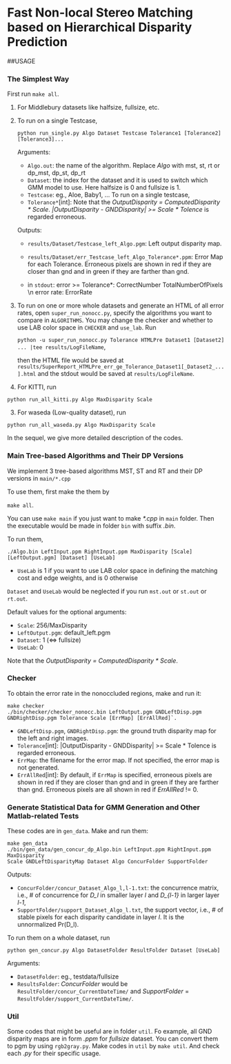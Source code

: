 # Fast Non-local Stereo Matching based on Hierarchical Disparity Prediction

##USAGE

### The Simplest Way
First run `make all`.

1. For Middlebury datasets like halfsize, fullsize, etc.
  1. To run on a single Testcase,

      `python run_single.py Algo Dataset Testcase Tolerance1 [Tolerance2] [Tolerance3]...`

      Arguments:
      - `Algo.out`: the name of the algorithm. Replace *Algo* with mst, st, rt or
  dp\_mst, dp\_st, dp\_rt
      - `Dataset`: the index for the dataset and it is used to switch which GMM
model to use. Here halfsize is 0 and fullsize is 1. 
      - `Testcase`: eg., Aloe, Baby1, ...
To run on a single testcase,
      - `Tolerance*`[int]: Note that the *OutputDisparity = ComputedDisparity \*
        Scale*. *|OutputDisparity - GNDDisparity| >= Scale \* Tolence* is regarded erroneous.

      Outputs:
      - `results/Dataset/Testcase_left_Algo.pgm`: Left output disparity map.
      - `results/Dataset/err_Testcase_left_Algo_Tolerance*.ppm`: Error Map for
        each Tolerance. Erroneous pixels are shown in red if they are closer 
        than gnd and in green if they are farther than gnd.

      - in `stdout`: error >= Tolerance*: CorrectNumber TotalNumberOfPixels \n
        error rate: ErrorRate 
  2. To run on one or more  whole datasets and generate an HTML of all error rates, 
    open `super_run_nonocc.py`, specify the algorithms you want to compare 
    in `ALGORITHMS`. You may change the checker and whether to use LAB color
    space in `CHECKER` and `use_lab`. Run

      `python -u super_run_nonocc.py Tolerance HTMLPre Dataset1 [Dataset2] ... |tee results/LogFileName`,
  
      then the HTML file would be saved at
        `results/SuperReport_HTMLPre_err_ge_Tolerance_Dataset1[_Dataset2_...].html` and the stdout would be saved at
        `results/LogFileName`.
2. For KITTI, run

`python run_all_kitti.py Algo MaxDisparity Scale`

3. For waseda (Low-quality dataset), run

`python run_all_waseda.py Algo MaxDisparity Scale`

In the sequel, we give more detailed description of the codes.

### Main Tree-based Algorithms and Their DP Versions 

We implement 3 tree-based algorithms MST, ST and RT and their DP versions in
`main/*.cpp`


To use them, first make the them by

`make all`.

You can use `make main` if you just want to make *\*.cpp* in `main` folder.
Then the executable would be made in folder `bin` with suffix *.bin*.


To run them, 

`./Algo.bin LeftInput.ppm RightInput.ppm MaxDisparity [Scale] [LeftOutput.pgm]
[Dataset] [UseLab]`

- `UseLab` is 1 if you want to use LAB color space in defining the matching cost and
edge weights, and is 0 otherwise

`Dataset` and `UseLab` would be neglected if you run `mst.out` or `st.out` or
`rt.out`.

Default values for the optional arguments:

- `Scale`: 256/MaxDisparity
- `LeftOutput.pgm`: default\_left.pgm
- `Dataset`: 1 (<=> fullsize)
- `UseLab`: 0

Note that the *OutputDisparity = ComputedDisparity \* Scale*.


### Checker
To obtain the error rate in the nonoccluded regions, make and run it:

```
make checker
./bin/checker/checker_nonocc.bin LeftOutput.pgm GNDLeftDisp.pgm
GNDRightDisp.pgm Tolerance Scale [ErrMap] [ErrAllRed]`.
```

- `GNDLeftDisp.pgm`, `GNDRightDisp.pgm`: the ground truth disparity map for the left and right images.
- `Tolerance`[int]: |OutputDisparity - GNDDisparity| >= Scale \* Tolence is regarded erroneous.
- `ErrMap`: the filename for the error map. If not specified, the error map is
  not generated.
- `ErrAllRed`[int]: By default, if `ErrMap` is specified, erroneous pixels are shown
  in red if they are closer than gnd and in green if they are farther than gnd.
  Erroneous pixels are all shown in red if *ErrAllRed* != 0.



### Generate Statistical Data for GMM Generation and Other Matlab-related Tests
These codes are in `gen_data`. Make and run them: 

```
make gen_data
./bin/gen_data/gen_concur_dp_Algo.bin LeftInput.ppm RightInput.ppm MaxDisparity
Scale GNDLeftDisparityMap Dataset Algo ConcurFolder SupportFolder
```

Outputs:

- `ConcurFolder/concur_Dataset_Algo_l,l-1.txt`: the concurrence matrix, i.e., # of
concurrence for *D_l* in smaller layer *l* and *D_{l-1}* in larger layer *l-1*,
- `SupportFolder/support_Dataset_Algo_l.txt`, the support vector, i.e., # of stable pixels for each disparity candidate in layer *l*. It is the unnormalized Pr(D\_l).
 
To run them on a whole dataset, run

`python gen_concur.py Algo DatasetFolder ResultFolder Dataset [UseLab]`

Arguments:

- `DatasetFolder`: eg., testdata/fullsize
- `ResultsFolder`: *ConcurFolder* would be `ResultFolder/concur_CurrentDateTime/`
  and *SupportFolder* = `ResultFolder/support_CurrentDateTime/`. 

### Util
Some codes that might be useful are in folder `util`. Fo example, all GND disparity maps
are in form *.ppm* for *fullsize* dataset. You can convert them to pgm by
using `rgb2gray.py`. Make codes in `util` by `make util`. And check each *.py* for
their specific usage.

